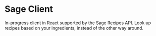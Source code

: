 # Sage Client

In-progress client in React supported by the Sage Recipes API. Look up recipes based on your ingredients, instead of the other way around.